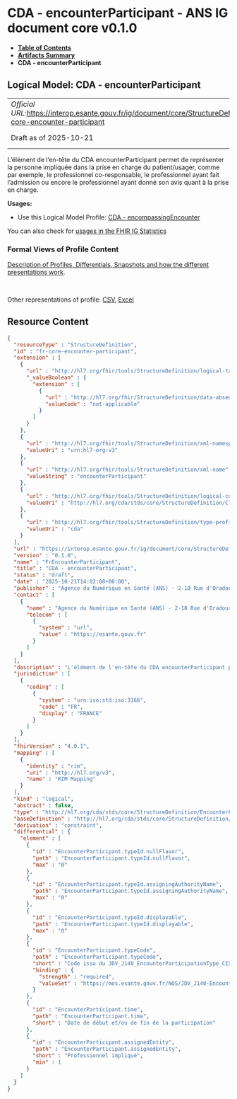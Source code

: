 # CDA - encounterParticipant - ANS IG document core v0.1.0

* [**Table of Contents**](toc.md)
* [**Artifacts Summary**](artifacts.md)
* **CDA - encounterParticipant**

## Logical Model: CDA - encounterParticipant 

| | |
| :--- | :--- |
| *Official URL*:https://interop.esante.gouv.fr/ig/document/core/StructureDefinition/fr-core-encounter-participant | *Version*:0.1.0 |
| Draft as of 2025-10-21 | *Computable Name*:FrEncounterParticipant |

 
L’élément de l’en-tête du CDA encounterParticipant permet de représenter la personne impliquée dans la prise en charge du patient/usager, comme par exemple, le professionnel co-responsable, le professionnel ayant fait l’admission ou encore le professionnel ayant donné son avis quant à la prise en charge. 

**Usages:**

* Use this Logical Model Profile: [CDA - encompassingEncounter](StructureDefinition-fr-core-encompassing-encounter.md)

You can also check for [usages in the FHIR IG Statistics](https://packages2.fhir.org/xig/ans.document.fr.core|current/StructureDefinition/fr-core-encounter-participant)

### Formal Views of Profile Content

 [Description of Profiles, Differentials, Snapshots and how the different presentations work](http://build.fhir.org/ig/FHIR/ig-guidance/readingIgs.html#structure-definitions). 

 

Other representations of profile: [CSV](StructureDefinition-fr-core-encounter-participant.csv), [Excel](StructureDefinition-fr-core-encounter-participant.xlsx) 



## Resource Content

```json
{
  "resourceType" : "StructureDefinition",
  "id" : "fr-core-encounter-participant",
  "extension" : [
    {
      "url" : "http://hl7.org/fhir/tools/StructureDefinition/logical-target",
      "_valueBoolean" : {
        "extension" : [
          {
            "url" : "http://hl7.org/fhir/StructureDefinition/data-absent-reason",
            "valueCode" : "not-applicable"
          }
        ]
      }
    },
    {
      "url" : "http://hl7.org/fhir/tools/StructureDefinition/xml-namespace",
      "valueUri" : "urn:hl7-org:v3"
    },
    {
      "url" : "http://hl7.org/fhir/tools/StructureDefinition/xml-name",
      "valueString" : "encounterParticipant"
    },
    {
      "url" : "http://hl7.org/fhir/tools/StructureDefinition/logical-container",
      "valueUri" : "http://hl7.org/cda/stds/core/StructureDefinition/ClinicalDocument"
    },
    {
      "url" : "http://hl7.org/fhir/tools/StructureDefinition/type-profile-style",
      "valueUri" : "cda"
    }
  ],
  "url" : "https://interop.esante.gouv.fr/ig/document/core/StructureDefinition/fr-core-encounter-participant",
  "version" : "0.1.0",
  "name" : "FrEncounterParticipant",
  "title" : "CDA - encounterParticipant",
  "status" : "draft",
  "date" : "2025-10-21T14:02:08+00:00",
  "publisher" : "Agence du Numérique en Santé (ANS) - 2-10 Rue d'Oradour-sur-Glane, 75015 Paris",
  "contact" : [
    {
      "name" : "Agence du Numérique en Santé (ANS) - 2-10 Rue d'Oradour-sur-Glane, 75015 Paris",
      "telecom" : [
        {
          "system" : "url",
          "value" : "https://esante.gouv.fr"
        }
      ]
    }
  ],
  "description" : "L'élément de l'en-tête du CDA encounterParticipant permet de représenter la personne impliquée dans la prise en charge du patient/usager, comme par exemple, le professionnel co-responsable, le professionnel ayant fait l'admission ou encore le professionnel ayant donné son avis quant à la prise en charge.",
  "jurisdiction" : [
    {
      "coding" : [
        {
          "system" : "urn:iso:std:iso:3166",
          "code" : "FR",
          "display" : "FRANCE"
        }
      ]
    }
  ],
  "fhirVersion" : "4.0.1",
  "mapping" : [
    {
      "identity" : "rim",
      "uri" : "http://hl7.org/v3",
      "name" : "RIM Mapping"
    }
  ],
  "kind" : "logical",
  "abstract" : false,
  "type" : "http://hl7.org/cda/stds/core/StructureDefinition/EncounterParticipant",
  "baseDefinition" : "http://hl7.org/cda/stds/core/StructureDefinition/EncounterParticipant",
  "derivation" : "constraint",
  "differential" : {
    "element" : [
      {
        "id" : "EncounterParticipant.typeId.nullFlavor",
        "path" : "EncounterParticipant.typeId.nullFlavor",
        "max" : "0"
      },
      {
        "id" : "EncounterParticipant.typeId.assigningAuthorityName",
        "path" : "EncounterParticipant.typeId.assigningAuthorityName",
        "max" : "0"
      },
      {
        "id" : "EncounterParticipant.typeId.displayable",
        "path" : "EncounterParticipant.typeId.displayable",
        "max" : "0"
      },
      {
        "id" : "EncounterParticipant.typeCode",
        "path" : "EncounterParticipant.typeCode",
        "short" : "Code issu du JDV_J140_EncounterParticipationType_CISIS (1.2.250.1.213.1.1.5.528).",
        "binding" : {
          "strength" : "required",
          "valueSet" : "https://mos.esante.gouv.fr/NOS/JDV_J140-EncounterParticipationType-CISIS/FHIR/JDV-J140-EncounterParticipationType-CISIS"
        }
      },
      {
        "id" : "EncounterParticipant.time",
        "path" : "EncounterParticipant.time",
        "short" : "Date de début et/ou de fin de la participation"
      },
      {
        "id" : "EncounterParticipant.assignedEntity",
        "path" : "EncounterParticipant.assignedEntity",
        "short" : "Professionnel impliqué",
        "min" : 1
      }
    ]
  }
}

```
